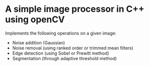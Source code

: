 # A simple image processor in C++ using openCV

Implements the following operations on a given image:
- Noise addition (Gaussian)
- Noise removal (using ranked order or trimmed mean filters)
- Edge detection (using Sobel or Prewitt method)
- Segmentation (through adaptive threshold method)
